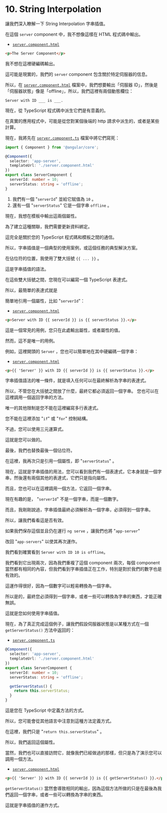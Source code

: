 # 10. String Interpolation

讓我們深入瞭解一下 String Interpolation 字串插值。

在這個 `server` component 中，我不想像這樣在 HTML 程式碼中輸出。

- [`server.component.html`](../../my-first-app/src/app/server/server.component.html)

```html
<p>The Server Component</p>
```

我不想在這裡硬編碼輸出。

這可能是現實的，我們的 `server` component 包含關於特定伺服器的信息。

所以，在 [`server.component.html`](../../my-first-app/src/app/server/server.component.html) 檔案中，我們想要輸出「伺服器 ID」，然後是「伺服器狀態」像是「offline」，所以，我們這裡有兩個動態欄位：

```
Server with ID ___ is ___.
```

現在，從 TypeScript 程式碼中派生它們是有意義的。

在真實的應用程式中，可能是從您對某個後端的 http 請求中派生的，或者是某些計算。

現在，我將先在 [`server.component.ts`](../../my-first-app/src/app/server/server.component.ts) 檔案中將它們寫死：

```ts
import { Component } from '@angular/core';

@Component({
  selector: 'app-server',
  templateUrl: './server.component.html'
})
export class ServerComponent {
  serverId: number = 10;
  serverStatus: string = 'offline';
}
```

1. 我們有一個 "`serverId`" 並給它賦值為 `10` 。
2. 還有一個 "`serverStatus`" 它是一個字串 `offline` 。

現在，我想在模板中輸出這兩個屬性。

為了建立這種關聯，我們需要更新資料綁定。

這完全是關於您的 TypeScript 程式碼和模板之間的通信。

所以，字串插值是一個典型的使用案例，或這個任務的典型解決方案。

在佔位符的位置，我使用了雙大括號 `{{ ... }}` 。

這是字串插值的語法。

在這些雙大括號之間，您現在可以編寫一個 TypeScript 表達式。

所以，最簡單的表達式就是

簡單地引用一個屬性，比如 "`serverId`"：

- [`server.component.html`](../../my-first-app/src/app/server/server.component.html)

```html
<p>Server with ID {{ serverId }} is {{ serverStatus }}.</p>
```

這是一個常見的用例，您只在此處輸出屬性，或者屬性的值。

然而，這不是唯一的用例。

例如，這裡開頭的 `Server` ，您也可以簡單地在其中硬編碼一個字串：

- [`server.component.html`](../../my-first-app/src/app/server/server.component.html)

```html
<p>{{ 'Server' }} with ID {{ serverId }} is {{ serverStatus }}.</p>
```

字串插值語法的唯一條件，就是填入任何可以在最終解析為字串的表達式。

所以，不管您在大括號之間放了什麼，最終它都必須返回一個字串。 您也可以在這裡調用一個返回字串的方法。

唯一的其他限制是您不能在這裡編寫多行表達式。

您不能在這裡添加 "`if`" 或 "`for`" 控制結構。

不過，您可以使用三元運算式。

這就是您可以做的。

最後，我們也替換最後一個佔位符。

在這裡，我再次只是引用一個屬性，即 "`serverStatus`" 。

現在，這就是字串插值的用法，您可以看到我們有一個表達式，它本身就是一個字串，然後還有兩個其他的表達式，它們只是指向屬性。

而且，您也可以在這裡調用一個方法，它返回一個字串。

現在有趣的是， "`serverId`" 不是一個字串，而是一個數字。

而且，我剛剛說過，字串插值最終必須解析為一個字串，必須得到一個字串。

所以，讓我們看看這是否有效。

如果我們保存這個並且仍在運行 `ng serve` ，讓我們也將 "`app-server`" 

改回 "`app-servers`" 以使其再次運作。

我們看到確實看到 `Server with ID 10 is offline`。

我們看到它出現兩次，因為我們重複了這個 component 兩次，每個 component 當然都有相同的內容，但我們看到字串插值正在工作，特別是對於我們的數字也是有效的。

這運作得很好，因為一個數字可以輕易轉換為一個字串。

所以是的，最終您必須得到一個字串，或者一些可以轉換為字串的東西，才能正確無誤。

這就是您如何使用字串插值。

現在，為了真正完成這個例子，讓我們假設伺服器狀態是以某種方式在一個 `getServerStatus()` 方法中返回的：

- [`server.component.ts`](../../my-first-app/src/app/server/server.component.ts)

```ts
@Component({
  selector: 'app-server',
  templateUrl: './server.component.html'
})
export class ServerComponent {
  serverId: number = 10;
  serverStatus: string = 'offline';

  getServerStatus() {
    return this.serverStatus;
  }
}
```

這是您在 TypeScript 中定義方法的方式。

所以，您可能會從其他語言中注意到這種方法定義方式。

在這裡，我們只是 "`return this.serverStatus`" 。

所以，我們返回這個屬性。

當然，我們也可以直接訪問它，就像我們已經做過的那樣，但只是為了演示您可以調用一個方法。

- [`server.component.html`](../../my-first-app/src/app/server/server.component.html)

```html
<p>{{ 'Server' }} with ID {{ serverId }} is {{ getServerStatus() }}.</p>
```

`getServerStatus()` 當然會導致相同的輸出，因為這個方法所做的只是在最後為我們返回一個字串，或者一些可以轉換為字串的東西。

這就是字串插值的運作方式。
